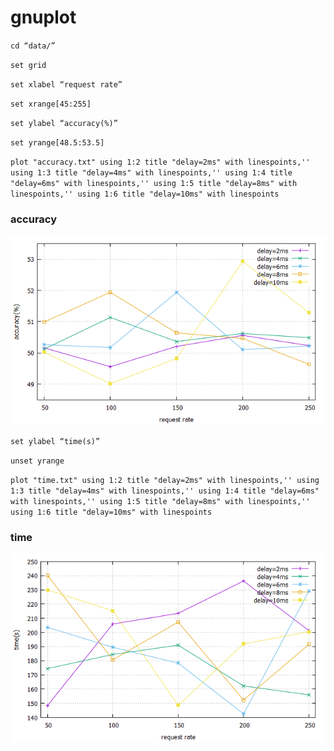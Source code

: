 # gnuplot

`cd “data/”`

`set grid`

`set xlabel “request rate”` 

`set xrange[45:255]`

`set ylabel “accuracy(%)”`

`set yrange[48.5:53.5]`

`plot "accuracy.txt" using 1:2 title "delay=2ms" with linespoints,'' using 1:3 title "delay=4ms" with linespoints,'' using 1:4 title "delay=6ms" with linespoints,'' using 1:5 title "delay=8ms" with linespoints,'' using 1:6 title "delay=10ms" with linespoints`

### accuracy

![images](img/accuracy.png)

`set ylabel “time(s)”`

`unset yrange`

`plot "time.txt" using 1:2 title "delay=2ms" with linespoints,'' using 1:3 title "delay=4ms" with linespoints,'' using 1:4 title "delay=6ms" with linespoints,'' using 1:5 title "delay=8ms" with linespoints,'' using 1:6 title "delay=10ms" with linespoints`

### time

![images](img/time.png)
